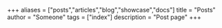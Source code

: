 +++
aliases = ["posts","articles","blog","showcase","docs"]
title = "Posts"
author = "Someone"
tags = ["index"]
description = "Post page"
+++
